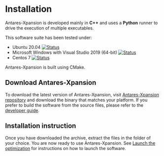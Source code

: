 # Installation

Antares-Xpansion is developed mainly in **C++** and uses a **Python** runner
to drive the execution of multiple executables.

This software suite has been tested under:

*   Ubuntu 20.04 [![Status][ubuntu_system_svg]][ubuntu_system_link]
*   Microsoft Windows with Visual Studio 2019 (64-bit) [![Status][windows_vcpkg_svg]][windows_vcpkg_link]
*   Centos 7 [![Status][centos_system_svg]][centos_system_link]

Antares-Xpansion is built using CMake.

## Download Antares-Xpansion

To download the latest version of Antares-Xpansion, visit [Antares-Xpansion repository][antares_xpansion_release_url] and download the binary that matches your platform. If you prefer to build the software from the source files, please refer to the [developer guide](../../developer-guide/install_from_sources/0-INSTALL.md).

## Installation instruction

Once you have downloaded the archive, extract the files in the folder of your choice. You are now ready to use Antares-Xpansion. See [Launch the optimization](launching-optimization.md) for instructions on how to launch the software.

[ubuntu_system_svg]: https://github.com/AntaresSimulatorTeam/antares-xpansion/actions/workflows/linux-system.yml/badge.svg
[ubuntu_system_link]: https://github.com/AntaresSimulatorTeam/antares-xpansion/actions/workflows/linux-system.yml
[windows_vcpkg_svg]: https://github.com/AntaresSimulatorTeam/antares-xpansion/workflows/Windows%20CI%20(VCPKG)/badge.svg
[windows_vcpkg_link]: https://github.com/AntaresSimulatorTeam/antares-xpansion/actions?query=workflow%3A"Windows%20CI%20(VCPKG)"
[centos_system_svg]: https://github.com/AntaresSimulatorTeam/antares-xpansion/workflows/Centos7%20CI%20(system%20libs)/badge.svg
[centos_system_link]: https://github.com/AntaresSimulatorTeam/antares-xpansion/actions?query=workflow%3A"Centos7%20CI%20(system%20libs)"
[antares_xpansion_release_url]: https://github.com/AntaresSimulatorTeam/antares-xpansion/releases
